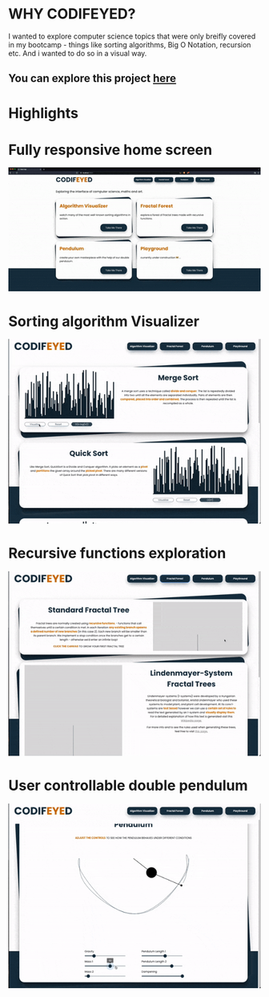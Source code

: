 # WHY CODIFEYED?

I wanted to explore computer science topics that were only breifly covered in my bootcamp - things like sorting algorithms, Big O Notation, recursion etc. And i wanted to do so in a visual way.

## You can explore this project <a href='https://codifeyed.vercel.app/'>here</a>

# Highlights

# Fully responsive home screen

![Alt Text](/public/responsive-home-screen.gif)

# Sorting algorithm Visualizer

![Alt Text](/public/algos-visualized.gif)

# Recursive functions exploration

![Alt Text](/public/fractals.gif)

# User controllable double pendulum

![Alt Text](/public/pendulum.gif)
